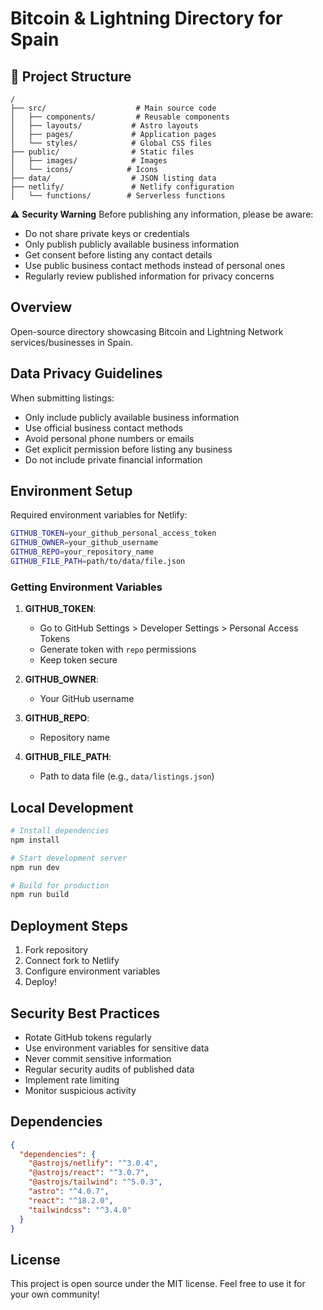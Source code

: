 # Bitcoin & Lightning Directory for Spain

## 📁 Project Structure

```plaintext
/
├── src/                    # Main source code
│   ├── components/         # Reusable components
│   ├── layouts/           # Astro layouts
│   ├── pages/             # Application pages
│   └── styles/            # Global CSS files
├── public/                # Static files
│   ├── images/            # Images
│   └── icons/            # Icons
├── data/                  # JSON listing data
├── netlify/               # Netlify configuration
│   └── functions/        # Serverless functions
```

⚠️ **Security Warning**
Before publishing any information, please be aware:
- Do not share private keys or credentials
- Only publish publicly available business information
- Get consent before listing any contact details
- Use public business contact methods instead of personal ones
- Regularly review published information for privacy concerns

## Overview

Open-source directory showcasing Bitcoin and Lightning Network services/businesses in Spain.

## Data Privacy Guidelines

When submitting listings:
- Only include publicly available business information
- Use official business contact methods
- Avoid personal phone numbers or emails
- Get explicit permission before listing any business
- Do not include private financial information

## Environment Setup

Required environment variables for Netlify:

```bash
GITHUB_TOKEN=your_github_personal_access_token
GITHUB_OWNER=your_github_username
GITHUB_REPO=your_repository_name 
GITHUB_FILE_PATH=path/to/data/file.json
```

### Getting Environment Variables

1. **GITHUB_TOKEN**: 
   - Go to GitHub Settings > Developer Settings > Personal Access Tokens
   - Generate token with `repo` permissions
   - Keep token secure

2. **GITHUB_OWNER**:
   - Your GitHub username

3. **GITHUB_REPO**:
   - Repository name

4. **GITHUB_FILE_PATH**:
   - Path to data file (e.g., `data/listings.json`)

## Local Development

```bash
# Install dependencies
npm install

# Start development server
npm run dev

# Build for production
npm run build
```

## Deployment Steps

1. Fork repository
2. Connect fork to Netlify
3. Configure environment variables
4. Deploy!

## Security Best Practices

- Rotate GitHub tokens regularly
- Use environment variables for sensitive data
- Never commit sensitive information
- Regular security audits of published data
- Implement rate limiting
- Monitor suspicious activity

## Dependencies

```json
{
  "dependencies": {
    "@astrojs/netlify": "^3.0.4",
    "@astrojs/react": "^3.0.7",
    "@astrojs/tailwind": "^5.0.3",
    "astro": "^4.0.7",
    "react": "^18.2.0",
    "tailwindcss": "^3.4.0"
  }
}
```

## License

This project is open source under the MIT license. Feel free to use it for your own community!
